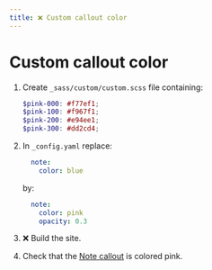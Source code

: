```yaml
---
title: ❌ Custom callout color
---
```


# Custom callout color

1.  Create `_sass/custom/custom.scss` file containing:

    ```scss
    $pink-000: #f77ef1;
    $pink-100: #f967f1;
    $pink-200: #e94ee1;
    $pink-300: #dd2cd4;
    ```

1.  In `_config.yaml` replace:

    ```yaml
      note:
        color: blue
    ```
    
    by:
    
    ```yaml
      note:
        color: pink
        opacity: 0.3
    ```
  
1.  ❌ Build the site.

1.  Check that the [Note callout] is colored pink.

[Note callout]: ../../components/callouts/#note
